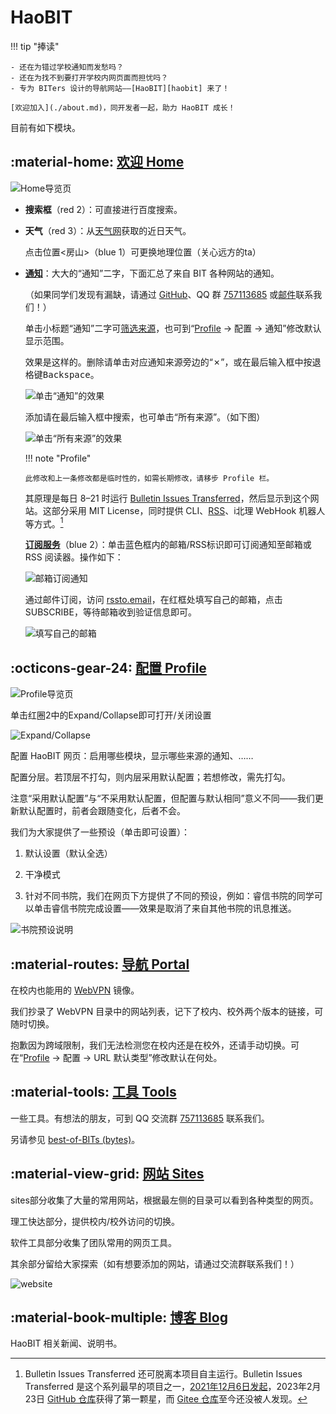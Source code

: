 # HaoBIT

!!! tip "捧读"

    - 还在为错过学校通知而发愁吗？
    - 还在为找不到要打开学校内网页面而担忧吗？
    - 专为 BITers 设计的导航网站——[HaoBIT][haobit] 来了！

    [欢迎加入](./about.md)，同开发者一起，助力 HaoBIT 成长！

目前有如下模块。

## :material-home: [欢迎 Home][haobit]

![Home导览页](./img/Home导览页.png)

- **搜索框**（red 2）：可直接进行百度搜索。

- **天气**（red 3）：从[天气网](https://www.tianqi.com/beijing/)获取的近日天气。

  点击位置<房山>（blue 1）可更换地理位置（关心远方的ta）

- [**通知**][notice]：大大的“通知”二字，下面汇总了来自 BIT 各种网站的通知。

  （如果同学们发现有漏缺，请通过 [GitHub](https://github.com/ydX-2147483647/bulletin-issues-transferred/issues)、QQ 群 [757113685][qq] 或[邮件](mailto:contact@capchdo.com)联系我们！）

  单击小标题“通知”二字可[筛选来源](https://haobit.top/dev/site/notice/)，也可到“[Profile][profile] → 配置 → 通知”修改默认显示范围。

  效果是这样的。删除请单击对应通知来源旁边的“✗”，或在最后输入框中按退格键<kbd>Backspace</kbd>。

  ![单击“通知”的效果](./img/单击“通知”的效果.png)

  添加请在最后输入框中搜索，也可单击“所有来源”。（如下图）

  ![单击“所有来源”的效果](./img/单击“所有来源”的效果.png)

  !!! note "Profile"

      此修改和上一条修改都是临时性的，如需长期修改，请移步 Profile 栏。

  其原理是每日 8–21 时运行 [Bulletin Issues Transferred](https://github.com/YDX-2147483647/bulletin-issues-transferred/)，然后显示到这个网站。这部分采用 MIT License，同时提供 CLI、[RSS](./rss.md)、i北理 WebHook 机器人等方式。[^bulletin-issues-transferred]

  [**订阅服务**](./rss.md)（blue 2）：单击蓝色框内的邮箱/RSS标识即可订阅通知至邮箱或 RSS 阅读器。操作如下：

  ![邮箱订阅通知](./img/订阅通知.png)

  通过邮件订阅，访问 [rssto.email](https://rssto.email/?url=https://haobit.top/feed.rss)，在红框处填写自己的邮箱，点击SUBSCRIBE，等待邮箱收到验证信息即可。

  ![填写自己的邮箱](./img/填写自己的邮箱.png)

## :octicons-gear-24: [配置 Profile][profile]

![Profile导览页](./img/Profile导览页.png)

单击红圈2中的Expand/Collapse即可打开/关闭设置

![Expand/Collapse](./img/单击Expand.png)

配置 HaoBIT 网页：启用哪些模块，显示哪些来源的通知、……

配置分层。若顶层不打勾，则内层采用默认配置；若想修改，需先打勾。

注意“采用默认配置”与“不采用默认配置，但配置与默认相同”意义不同——我们更新默认配置时，前者会跟随变化，后者不会。

我们为大家提供了一些预设（单击即可设置）：

1. 默认设置（默认全选）

2. 干净模式

3. 针对不同书院，我们在网页下方提供了不同的预设，例如：睿信书院的同学可以单击睿信书院完成设置——效果是取消了来自其他书院的讯息推送。

![书院预设说明](./img/书院预设说明.png)

## :material-routes: [导航 Portal][portal]

在校内也能用的 [WebVPN](https://webvpn.bit.edu.cn) 镜像。

我们抄录了 WebVPN 目录中的网站列表，记下了校内、校外两个版本的链接，可随时切换。

抱歉因为跨域限制，我们无法检测您在校内还是在校外，还请手动切换。可在“[Profile][profile] → 配置 → URL 默认类型”修改默认在何处。

## :material-tools: [工具 Tools][tools]

一些工具。有想法的朋友，可到 QQ 交流群 [757113685][qq] 联系我们。

另请参见 [best-of-BITs (bytes)](https://github.com/YDX-2147483647/best-of-bits/)。

## :material-view-grid: [网站 Sites][sites]

sites部分收集了大量的常用网站，根据最左侧的目录可以看到各种类型的网页。

理工快达部分，提供校内/校外访问的切换。

软件工具部分收集了团队常用的网页工具。

其余部分留给大家探索（如有想要添加的网站，请通过交流群联系我们！）

![website](./img/site网站.png)

## :material-book-multiple: [博客 Blog][blog]

HaoBIT 相关新闻、说明书。

[^bulletin-issues-transferred]: Bulletin Issues Transferred 还可脱离本项目自主运行。Bulletin Issues Transferred 是这个系列最早的项目之一，[2021年12月6日发起](https://github.com/YDX-2147483647/bulletin-issues-transferred/commit/6119c3207bb30ad865d2863a2cdb1321b5456023)，2023年2月23日 [GitHub 仓库](https://github.com/YDX-2147483647/bulletin-issues-transferred/)获得了第一颗星，而 [Gitee 仓库](https://gitee.com/YDX-2147483647/bulletin-issues-transferred/)至今还没被人发现。

[haobit]: https://haobit.top
[profile]: https://haobit.top/dev/site/profile
[portal]: https://haobit.top/dev/site/portal
[tools]: https://haobit.top/dev/site/tools
[sites]: https://haobit.top/dev/site/sites
[blog]: https://blog.haobit.top
[notice]: https://haobit.top/dev/site/notice/
[qq]: https://jq.qq.com/?_wv=1027&k=j13nOAhr
